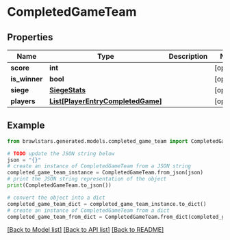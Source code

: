# CompletedGameTeam


## Properties

Name | Type | Description | Notes
------------ | ------------- | ------------- | -------------
**score** | **int** |  | [optional] 
**is_winner** | **bool** |  | [optional] 
**siege** | [**SiegeStats**](SiegeStats.md) |  | [optional] 
**players** | [**List[PlayerEntryCompletedGame]**](PlayerEntryCompletedGame.md) |  | [optional] 

## Example

```python
from brawlstars.generated.models.completed_game_team import CompletedGameTeam

# TODO update the JSON string below
json = "{}"
# create an instance of CompletedGameTeam from a JSON string
completed_game_team_instance = CompletedGameTeam.from_json(json)
# print the JSON string representation of the object
print(CompletedGameTeam.to_json())

# convert the object into a dict
completed_game_team_dict = completed_game_team_instance.to_dict()
# create an instance of CompletedGameTeam from a dict
completed_game_team_from_dict = CompletedGameTeam.from_dict(completed_game_team_dict)
```
[[Back to Model list]](../README.md#documentation-for-models) [[Back to API list]](../README.md#documentation-for-api-endpoints) [[Back to README]](../README.md)


